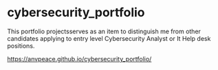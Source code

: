 # cybersecurity_portfolio

This portfolio projectsserves as an item to distinguish me from other candidates applying to entry level Cybersecurity Analyst or It Help desk positions. 

https://anvpeace.github.io/cybersecurity_portfolio/
